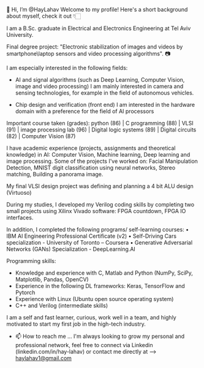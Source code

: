 👋 Hi, I’m @HayLahav
Welcome to my profile!
Here's a short background about myself, check it out 👇🏻



I am a B.Sc. graduate in Electrical and Electronics Engineering at Tel Aviv University. 

Final degree project: "Electronic stabilization of images and videos by smartphone\laptop sensors and video processing algorithms". 📷

I am especially interested in the following fields:

* AI and signal algorithms (such as Deep Learning, Computer Vision, image and video processing)
 I am mainly interested in camera and sensing technologies, for example in the field of autonomous 
 vehicles.

* Chip design and verification (front end)
 I am interested in the hardware domain with a preference for the field of AI processors

Important course taken (grades):
python (86) | C programming (88) | VLSI (91) | image processing lab (96) | Digital logic systems (89) | Digital circuits (82) | Computer Vision (87)

I have academic experience (projects, assignments and theoretical knowledge) in AI: Computer Vision, Machine learning, Deep learning and image processing. Some of the projects I've worked on: Facial Manipulation Detection, MNIST digit classification using neural networks, Stereo matching, Building a panorama image.

My final VLSI design project was defining and planning a 4 bit ALU design (Virtuoso)

During my studies, I developed my Verilog coding skills by completing two small projects using Xilinx Vivado software: FPGA countdown, FPGA IO interfaces. 

In addition, I completed the following programs/ self-learning courses:
• IBM AI Engineering Professional Certificate (v2)
• Self-Driving Cars specialization - University of Toronto – Coursera
• Generative Adversarial Networks (GANs) Specialization - DeepLearning.AI
 
Programming skills:
* Knowledge and experience with C, Matlab and Python (NumPy, SciPy, Matplotlib, Pandas, OpenCV)
* Experience in the following DL frameworks: Keras, TensorFlow and Pytorch 
* Experience with Linux (Ubuntu open source operating system) 
*  C++ and Verilog (intermediate skills)
 
 

 I am a self and fast learner, curious, work well in a team, and highly motivated to start my first job in the high-tech industry.


- 📫 How to reach me ...
I'm always looking to grow my personal and professional network, feel free to connect via Linkedin (linkedin.com/in/hay-lahav) or contact me directly at --> haylahav1@gmail.com


